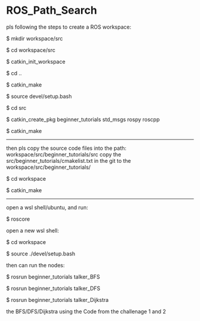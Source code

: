 # ROS_Path_Search

pls following the steps to create a ROS workspace:

$ mkdir workspace/src

$ cd workspace/src

$ catkin_init_workspace

$ cd ..

$ catkin_make

$ source devel/setup.bash

$ cd src

$ catkin_create_pkg beginner_tutorials std_msgs rospy roscpp

$ catkin_make

----------------------------------
then pls copy the source code files into the path: workspace/src/beginner_tutorials/src
copy the src/beginner_tutorials/cmakelist.txt in the git to the workspace/src/beginner_tutorials/

$ cd workspace

$ catkin_make

-----------------------------------
open a wsl shell/ubuntu, and run:

$ roscore

open a new wsl shell:

$ cd workspace

$ source ./devel/setup.bash

then can run the nodes:

$ rosrun beginner_tutorials talker_BFS

$ rosrun beginner_tutorials talker_DFS

$ rosrun beginner_tutorials talker_Dijkstra

the BFS/DFS/Dijkstra using the Code from the challenage 1 and 2
